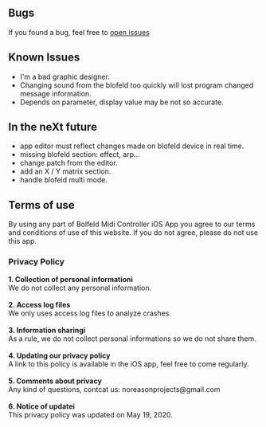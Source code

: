 <h2>Bugs</h2>
<p>
If you found a bug, feel free to <a href="https://github.com/noreasonprojects/BlofeldMidiController/issues">open issues</a>
</p>

<h2>Known Issues</h2>
<ul>
	<li>I'm a bad graphic designer.</li>
	<li>Changing sound from the blofeld too quickly will lost program changed message information.</li>
	<li>Depends on parameter, display value may be not so accurate.</li>
</ul>

<h2>In the neXt future</h2>
<ul>
	<li>app editor must reflect changes made on blofeld device in real time.</li>
    <li>missing blofeld section: effect, arp...</li>
    <li>change patch from the editor.</li>
    <li>add an X / Y matrix section.</li>
    <li>handle blofeld multi mode.</li>
</ul>

<a name="termsOfUse"></a>
<h2>Terms of use</h2>
<p>
By using any part of Bolfeld Midi Controller iOS App you agree to our terms and conditions of use of this website. If you do not agree, please do not use this app.<p/>

<h3>Privacy Policy</h3>
<b>1. Collection of personal informationi</b><br/>
We do not collect any personal information.<br/><br/>
<b>2. Access log files</b><br/>
We only uses access log files to analyze crashes.<br/><br/>
<b>3. Information sharingi</b><br/>
As a rule, we do not collect personal informations so we do not share them.<br/><br/>
<b>4. Updating our privacy policy</b><br/>
A link to this policy is available in the iOS app, feel free to come regularly.<br/><br/>
<b>5. Comments about privacy</b><br/>
Any kind of questions, contcat us: noreasonprojects@gmail.com<br/><br/>
<b>6. Notice of updatei</b><br/>
This privacy policy was updated on May 19, 2020.
